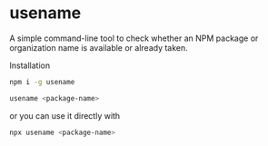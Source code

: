 # usename

A simple command-line tool to check whether an NPM package or organization name is available or already taken.

Installation

```bash
npm i -g usename
```

```bash
usename <package-name>
```

or you can use it directly with

```bash
npx usename <package-name>
```
